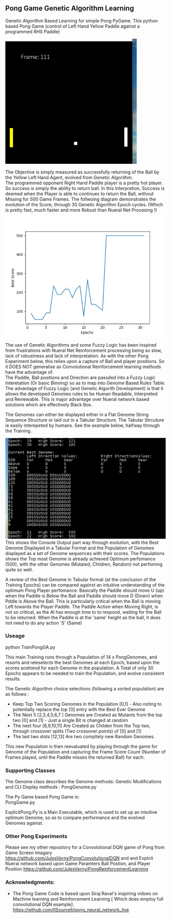 ## Pong Game Genetic Algorithm Learning ##
Genetic Algorithm Based Learning for simple Pong PyGame.  This python based Pong Game (control of Left Hand Yellow Paddle against a programmed RHS Paddle)

![alt text](https://github.com/JulesVerny/GeneticPong/blob/master/PongGameCapture.PNG "Game Play")

The Objective is simply measured as successfully returning of the Ball by the Yellow Left Hand Agent, evolved from Genetic Algorithm.  
The programmed opponent Right Hand Paddle player is a pretty hot player. So success is simply the  ability to return ball. 
In this Interpration, Success is deemed when the Player is able to continues to return the Ball, without Missing for 500 Game Frames.
The follwoing diagram demonstrates the evolution of the Score, through 30 Genetic Algorithm Epoch cycles. (Which is pretty fast, much faster and more Robust than Nueral Net Procesing !) 

![alt text](https://github.com/JulesVerny/GeneticPong/blob/master/PongGAlearning3.png "Score growth")

The use of Genetic Algorithms and some Fuzzy Logic has been inspired from frustrations with Nueral Net Reinforcement processing being so slow, lack of robustness and lack of interpretation.  As with the other Pong Experiment below, this relies upon a capture of Ball and player positions. So it DOES NOT generalise as Convolutional Reinforcement learning methods have the advantage of.  
The Paddle, Ball positions and Direction are passded into a Fuzzy Logic Interetation (Or basic Binning) so as to map into Genome Based Rules Table. The advantage of Fuzzy Logic (and Genetic Algorith Development) is that it allows the developed Genomes rules to be Human Readable, Interpreted and Reviewable. This is  major advantage over Nueral network based solutions which are effectively Black Box. 

The Genomes can either be displayed either in a Flat Genome String Sequence Structure or laid out in a Tabular Structure.  The Tabular Strcuture ie easily interepeted by humans.  See the example below, halfway through the Training. 

![alt text](https://github.com/JulesVerny/GeneticPong/blob/master/Evolution.PNG "CLI Output")
This shows the Console Output part way through evolution, with the Best Genome Displayed in a Tabular Format and the Population of Genomes displayed as a set of Genome sequences with their scores. The Populations shows the Top most Genome is already achieved Optimum perfomance (500), with the other Genomes (Mutated, Children, Random) not perfoming quite so well.

A review of the Best Genome in Tabular format (at the conclusion of the Training Epochs) can be compared against an intuitive understanding of the optimum Pong Player perfomance. Basically the Paddle should move U (up) when the Paddle is Below the Ball and Paddle should move D (Down) when Pddle is Above the Ball. This is particularly critical when the Ball is moving Left towards the Player Paddle. The Paddle Action when Moving Right, is not so critical, as the AI has enough time to to respond, waiting for the Ball to be returned. When the Paddle is at the 'same' height as the ball, it does not need to do any action 'S' (Same)  

### Useage ##
python TrainPongGA.py

This main Training runs through a Population of 14 x PongGenomes, and resorts and releselects the best Genomes at each Epoch, based upon the scores acehievd for each Genome in the population.  A Total of only 30 Epochs appears to be needed to train the Population, and evolve consistent results.

The Genetic Algorithm choice selections (following a sorted population) are as follows :
 - Keep Top Two Scoring Genomes in the Population [0,1]   - Also noting to potentially replace the top [0] entry with the Best Ever Genome    
- The Next 5 [2,3,4,5,6,7 ] Genomes are Created as Mutants from the top two [0] and [1] - Just a single Bit is changed at random
- The next four [8,9,10,11] Are Created as Childen from the Top two, through crossover splits (Two crossover points) of [0] and [1] 
- The last two slots [12,13] Are two compltely new Random Genomes.

This new Population is then reevaluated by playing through the game for Genome of the Population and capturing the Frame Score Count (Number of Frames played, until the Paddle misses the returned Ball) for each.  

### Supporting Classes ###
The Genome class describes the Genome methods:  Genetic Modifications and CLI Display methods  : 
PongGenome.py

The Py Game based Pong Game is:  
PongGame.py

ExplicitPong.Py is  a Main Executable, which is used to set up an intuitive optimum Genome, so as to compare performance and the evolved  Genomes against.  

### Other Pong Experiments ###
Please see my other repository for a Convolotional DQN game of Pong from Game Screen Imagary
https://github.com/JulesVerny/PongConvolutionalDQN
and  and Explcit Nueral network based upon  Game Paramters Ball Postion, and Player Position
https://github.com/JulesVerny/PongReinforcementLearning

### Acknowledgments: ###
* The  Pong Game Code is based upon Siraj Raval's inspiring vidoes on Machine learning and Reinforcement Learning [ Which does employ full convolutional DQN example]:   https://github.com/llSourcell/pong_neural_network_live
